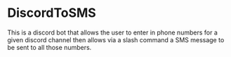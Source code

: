 # DiscordToSMS
This is a discord bot that allows the user to enter in phone numbers for a given discord channel then allows via a slash command a SMS message to be sent to all those numbers. 
